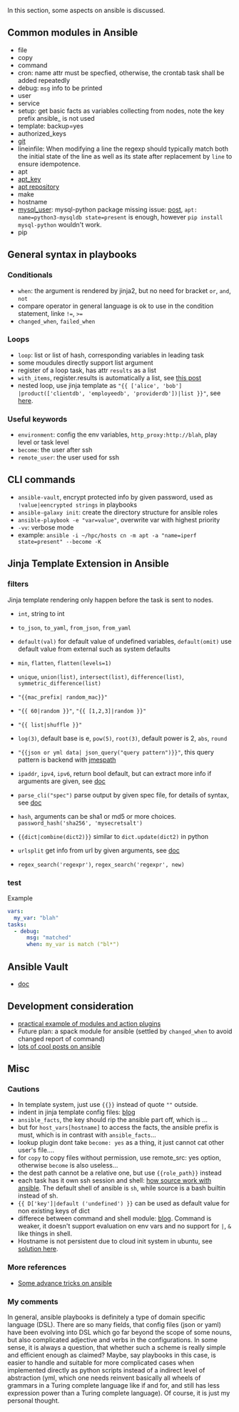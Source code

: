 In this section, some aspects on ansible is discussed.

## Common modules in Ansible

* file
* copy
* command
* cron: name attr must be specfied, otherwise, the crontab task shall be added repeatedly
* debug: `msg` info to be printed
* user
* service
* setup: get basic facts as variables collecting from nodes, note the key prefix ansible_ is not used
* template: backup=yes
* authorized_keys
* [git](https://docs.ansible.com/ansible/latest/modules/git_module.html)
* lineinfile: When modifying a line the regexp should typically match both the initial state of the line as well as its state after replacement by `line` to ensure idempotence.
* apt
* [apt_key](https://docs.ansible.com/ansible/2.5/modules/apt_key_module.html)
* [apt repository](https://docs.ansible.com/ansible/2.5/modules/apt_repository_module.html)
* make
* hostname
* [mysql_user](https://docs.ansible.com/ansible/latest/modules/mysql_user_module.html): mysql-python package missing issue: [post](https://github.com/geerlingguy/ansible-role-mysql/issues/42), `apt: name=python3-mysqldb state=present` is enough, however `pip install mysql-python` wouldn't work.
* pip

## General syntax in playbooks

### Conditionals

* `when`: the argument is rendered by jinja2, but no need for bracket `or`, `and`, `not`
* compare operator in general language is ok to use in the condition statement, linke `!=`, `>=`
* `changed_when`, `failed_when`

### Loops

* `loop`: list or list of hash, corresponding variables in leading task
* some moudules directly support list argument
* register of a loop task, has attr `results` as a list
* `with_items`, register.results is automatically a list, see [this post](https://stackoverflow.com/questions/29512443/register-variables-in-with-items-loop-in-ansible-playbook/29564339)
* nested loop, use jinja template as `"{{ ['alice', 'bob'] |product(['clientdb', 'employeedb', 'providerdb'])|list }}"`, see [here](https://docs.ansible.com/ansible/latest/user_guide/playbooks_loops.html#iterating-over-nested-lists).

### Useful keywords

* `environment`: config the env variables, `http_proxy:http://blah`, play level or task level
* `become`: the user after ssh
* `remote_user`: the user used for ssh

## CLI commands

* `ansible-vault`, encrypt protected info by given password, used as `!value|eencrypted strings` in playbooks
* `ansible-galaxy init`: create the directory structure for ansible roles
* `ansible-playbook -e "var=value"`, overwrite var with highest priority
* `-vv`: verbose mode
* example: `ansible -i ~/hpc/hosts cn -m apt -a "name=iperf state=present" --become -K`

## Jinja Template Extension in Ansible

### filters

Jinja template rendering only happen before the task is sent to nodes.

* `int`, string to int


* `to_json`, `to_yaml`, `from_json`, `from_yaml`
* `default(val)` for default value of undefined variables, `default(omit)` use default value from external such as system defaults
* `min`, `flatten`, `flatten(levels=1)`
* `unique`, `union(list)`, `intersect(list)`, `difference(list)`, `symmetric_difference(list)`
* `"{{mac_prefix| random_mac}}"`
* `"{{ 60|random }}"`, `"{{ [1,2,3]|random }}"`
* `"{{ list|shuffle }}"`
* `log(3)`, default base is e,  `pow(5)`, `root(3)`, default power is 2, `abs`, `round`
* `"{{json or yml data| json_query("query pattern")}}"`, this query pattern is backend with [jmespath](http://jmespath.org/)
* `ipaddr`, `ipv4`, `ipv6`, return bool default, but can extract more info if arguments are given, see [doc](https://docs.ansible.com/ansible/latest/user_guide/playbooks_filters_ipaddr.html)
* `parse_cli("spec")` parse output by given spec file, for details of syntax, see [doc](https://docs.ansible.com/ansible/latest/user_guide/playbooks_filters.html#network-cli-filters)
* `hash`, arguments can be sha1 or md5 or more choices. `password_hash('sha256', 'mysecretsalt')`
* `{{dict|combine(dict2)}}` similar to `dict.update(dict2)` in python
* `urlsplit` get info from url by given arguments, see [doc](https://docs.ansible.com/ansible/latest/user_guide/playbooks_filters.html#url-split-filter)
* `regex_search('regexpr')`, `regex_search('regexpr', new)`

### test

Example

```yaml
vars:
  my_var: "blah"
tasks:
  - debug:
      msg: "matched"
      when: my_var is match ("bl*")
```

## Ansible Vault

* [doc](https://ansible-tran.readthedocs.io/en/latest/docs/playbooks_vault.html)

## Development consideration

* [practical example of modules and action plugins](https://ndemengel.github.io/2015/01/20/ansible-modules-and-action-plugins/)
* Future plan: a spack module for ansible (settled by `changed_when` to avoid changed report of command)
* [lots of cool posts on ansible](https://everythingshouldbevirtual.com/year-archive/)

## Misc

### Cautions

* In template system, just use `{{}}` instead of quote `""` outside.
* indent in jinja template config files: [blog](https://tech.just-imho.net/2016/06/09/ansible-indenting-in-templates/)
* `ansible_facts`, the key should rip the ansible part off, which is ...
* but for `host_vars[hostname]` to access the facts, the ansible prefix is must, which is in contrast with `ansible_facts`...
* lookup plugin dont take `become: yes` as a thing, it just cannot cat other user's file….
* for `copy` to copy files without permission, use remote_src: yes option, otherwise `become` is also useless...
* the dest path cannot be a relative one, but use `{{role_path}}` instead
* each task has it own ssh session and shell: [how source work with ansible](https://stackoverflow.com/questions/22256884/not-possible-to-source-bashrc-with-ansible/27541856#27541856). The default shell of ansible is `sh`, while source is a bash builtin instead of sh.
* `{{ D['key']|default ('undefined') }}` can be used as default value for non existing keys of dict
* differece between command and shell module: [blog](https://blog.confirm.ch/ansible-modules-shell-vs-command/). Command is weaker, it doesn't support evaluation on env vars and no support for `|`, `&` like things in shell.
* Hostname is not persistent due to cloud init system in ubuntu, see [solution here](https://askubuntu.com/questions/1028633/host-name-reverts-to-old-name-after-reboot-in-18-04-lts/1028750#1028750).

### More references

* [Some advance tricks on ansible](https://www.ibm.com/developerworks/cn/linux/1608_lih_ansible/index.html)

### My comments

In general, ansible playbooks is definitely a type of domain specific language (DSL). There are so many fields, that config files (json or yaml) have been evolving into DSL which go far beyond the scope of some nouns, but also complicated adjective and verbs in the configurations. In some sense, it is always a question, that whether such a scheme is really simple and efficient enough as claimed? Maybe, say playbooks in this case, is easier to handle and suitable for more complicated cases when implemented directly as python scripts instead of a indirect level of abstraction (yml, which one needs reinvent basically all wheels of grammars in a Turing complete language like if and for, and still has less expression power than a Turing complete language). Of course, it is just my personal thought.